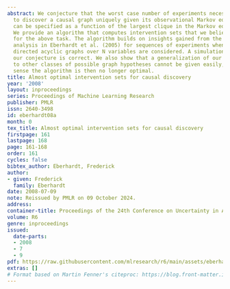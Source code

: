 ```yaml
---
abstract: We conjecture that the worst case number of experiments necessary and sufficient
  to discover a causal graph uniquely given its observational Markov equivalence class
  can be specified as a function of the largest clique in the Markov equivalence class.
  We provide an algorithm that computes intervention sets that we believe are optimal
  for the above task. The algorithm builds on insights gained from the worst case
  analysis in Eberhardt et al. (2005) for sequences of experiments when all possible
  directed acyclic graphs over N variables are considered. A simulation suggests that
  our conjecture is correct. We also show that a generalization of our conjecture
  to other classes of possible graph hypotheses cannot be given easily, and in what
  sense the algorithm is then no longer optimal.
title: Almost optimal intervention sets for causal discovery
year: '2008'
layout: inproceedings
series: Proceedings of Machine Learning Research
publisher: PMLR
issn: 2640-3498
id: eberhardt08a
month: 0
tex_title: Almost optimal intervention sets for causal discovery
firstpage: 161
lastpage: 168
page: 161-168
order: 161
cycles: false
bibtex_author: Eberhardt, Frederick
author:
- given: Frederick
  family: Eberhardt
date: 2008-07-09
note: Reissued by PMLR on 09 October 2024.
address:
container-title: Proceedings of the 24th Conference on Uncertainty in Artificial Intelligence
volume: R6
genre: inproceedings
issued:
  date-parts:
  - 2008
  - 7
  - 9
pdf: https://raw.githubusercontent.com/mlresearch/r6/main/assets/eberhardt08a/eberhardt08a.pdf
extras: []
# Format based on Martin Fenner's citeproc: https://blog.front-matter.io/posts/citeproc-yaml-for-bibliographies/
---
```

